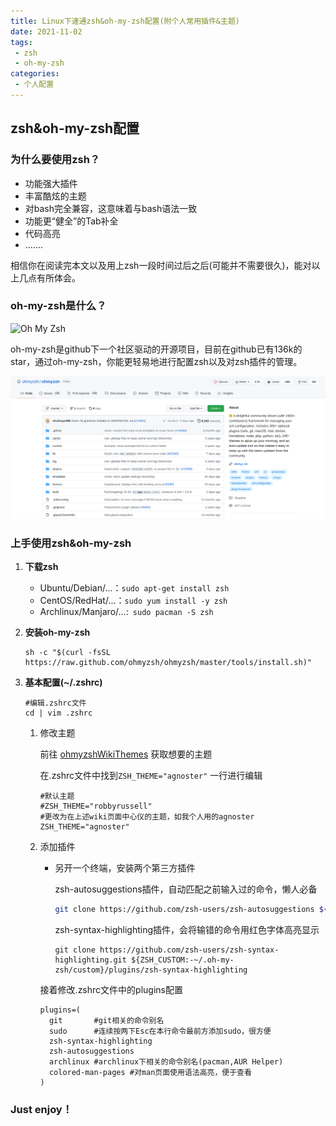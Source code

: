 ```yaml
---
title: Linux下速通zsh&oh-my-zsh配置(附个人常用插件&主题)
date: 2021-11-02
tags:
 - zsh
 - oh-my-zsh
categories:
 - 个人配置
---
```

## zsh&oh-my-zsh配置

### 为什么要使用zsh？

- 功能强大插件
- 丰富酷炫的主题
- 对bash完全兼容，这意味着与bash语法一致
- 功能更“健全”的Tab补全
- 代码高亮
- .......

相信你在阅读完本文以及用上zsh一段时间过后之后(可能并不需要很久)，能对以上几点有所体会。

### oh-my-zsh是什么？

![Oh My Zsh](https://camo.githubusercontent.com/3ec75cb1c3278cce3c661d3bcf72a4eca75db241a6ace648ea014b02f3f44458/68747470733a2f2f73332e616d617a6f6e6177732e636f6d2f6f686d797a73682f6f682d6d792d7a73682d6c6f676f2e706e67)

oh-my-zsh是github下一个社区驱动的开源项目，目前在github已有136k的star，通过oh-my-zsh，你能更轻易地进行配置zsh以及对zsh插件的管理。

![image-20211101234203938](./Zsh.assets/image-20211101234203938.png)

### 上手使用zsh&oh-my-zsh

1. **下载zsh**

   - Ubuntu/Debian/...：```sudo apt-get install zsh```
   - CentOS/RedHat/...：```sudo yum install -y zsh```
   - Archlinux/Manjaro/...:``` sudo pacman -S zsh```

2. **安装oh-my-zsh**

   ```shell
   sh -c "$(curl -fsSL https://raw.github.com/ohmyzsh/ohmyzsh/master/tools/install.sh)"
   ```

3. **基本配置(~/.zshrc)**

   ```shell
   #编辑.zshrc文件
   cd | vim .zshrc
   ```

   1. 修改主题

      前往 [ohmyzshWikiThemes](https://github.com/ohmyzsh/ohmyzsh/wiki/Themes) 获取想要的主题

      在.zshrc文件中找到```ZSH_THEME="agnoster"``` 一行进行编辑

      ```shell	
      #默认主题
      #ZSH_THEME="robbyrussell"
      #更改为在上述wiki页面中心仪的主题，如我个人用的agnoster
      ZSH_THEME="agnoster"
      ```

   2. 添加插件

      - 另开一个终端，安装两个第三方插件

        zsh-autosuggestions插件，自动匹配之前输入过的命令，懒人必备

        ```bash
        git clone https://github.com/zsh-users/zsh-autosuggestions ${ZSH_CUSTOM:-~/.oh-my-zsh/custom}/plugins/zsh-autosuggestions
        ```

        zsh-syntax-highlighting插件，会将输错的命令用红色字体高亮显示
        
        ```shell
        git clone https://github.com/zsh-users/zsh-syntax-highlighting.git ${ZSH_CUSTOM:-~/.oh-my-zsh/custom}/plugins/zsh-syntax-highlighting
        ```
        
        
      
      接着修改.zshrc文件中的plugins配置
      
      ```shell
      plugins=(
      	git       #git相关的命令别名
      	sudo      #连续按两下Esc在本行命令最前方添加sudo，很方便
      	zsh-syntax-highlighting 
      	zsh-autosuggestions
        archlinux #archlinux下相关的命令别名(pacman,AUR Helper)
        colored-man-pages #对man页面使用语法高亮，便于查看
      )
      ```

### Just enjoy！
